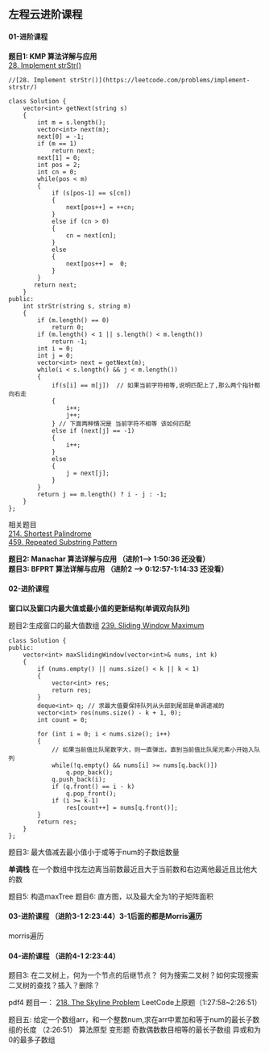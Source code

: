 ## 左程云进阶课程

#### 01-进阶课程    
**题目1: KMP 算法详解与应用**  
[28. Implement strStr()](https://leetcode.com/problems/implement-strstr/)   

```   
//[28. Implement strStr()](https://leetcode.com/problems/implement-strstr/)  

class Solution {
    vector<int> getNext(string s)
    {
        int m = s.length();      
        vector<int> next(m);
        next[0] = -1;
        if (m == 1)
            return next;       
        next[1] = 0;
        int pos = 2;
        int cn = 0;     
        while(pos < m)
        {
            if (s[pos-1] == s[cn])
            {
                next[pos++] = ++cn;
            }
            else if (cn > 0)
            {
                cn = next[cn];
            }
            else
            {
                next[pos++] =  0;
            }
        }
       return next;
    }
public:
    int strStr(string s, string m)
    {
        if (m.length() == 0)
            return 0;
        if (m.length() < 1 || s.length() < m.length())
            return -1;
        int i = 0;
        int j = 0;
        vector<int> next = getNext(m);
        while(i < s.length() && j < m.length())
        {
            if(s[i] == m[j])  // 如果当前字符相等,说明匹配上了,那么两个指针都向右走
            {
                i++;
                j++;
            } // 下面两种情况是 当前字符不相等 该如何匹配
            else if (next[j] == -1)
            {
                i++;
            }  
            else
            {
                j = next[j];
            }
        }
        return j == m.length() ? i - j : -1;
    }
};
```
相关题目  
[214. Shortest Palindrome](https://leetcode.com/problems/shortest-palindrome/submissions/)  
[459. Repeated Substring Pattern](https://leetcode.com/problems/repeated-substring-pattern/)

**题目2: Manachar 算法详解与应用 （进阶1--> 1:50:36 还没看）**  
**题目3: BFPRT 算法详解与应用 （进阶2 --> 0:12:57-1:14:33 还没看）**
#### 02-进阶课程


 **窗口以及窗口内最大值或最小值的更新结构(单调双向队列)**

题目2:生成窗口的最大值数组   [239. Sliding Window Maximum](https://leetcode.com/problems/sliding-window-maximum/)

```
class Solution {
public:
    vector<int> maxSlidingWindow(vector<int>& nums, int k)
    {
        if (nums.empty() || nums.size() < k || k < 1)
        {
            vector<int> res;
            return res;
        }
        deque<int> q; // 求最大值要保持队列从头部到尾部是单调递减的
        vector<int> res(nums.size() - k + 1, 0);
        int count = 0;
        
        for (int i = 0; i < nums.size(); i++)
        {
           	// 如果当前值比队尾数字大，则一直弹出，直到当前值比队尾元素小开始入队列
            while(!q.empty() && nums[i] >= nums[q.back()])
                q.pop_back();
            q.push_back(i);
            if (q.front() == i - k)
                q.pop_front();
            if (i >= k-1)
                res[count++] = nums[q.front()];
        }
        return res;
    }
};
```

题目3: 最大值减去最小值小于或等于num的子数组数量

**单调栈**
在一个数组中找左边离当前数最近且大于当前数和右边离他最近且比他大的数

题目5: 构造maxTree
题目6: 直方图，以及最大全为1的子矩阵面积

#### 03-进阶课程 （进阶3-1 2:23:44）3-1后面的都是Morris遍历
morris遍历 


#### 04-进阶课程 （进阶4-1 2:23:44）
题目3: 在二叉树上，何为一个节点的后继节点？ 何为搜索二叉树？如何实现搜索二叉树的查找？插入？删除？


pdf4 题目一： [218. The Skyline Problem](https://leetcode.com/problems/the-skyline-problem/) LeetCode上原题（1:27:58~2:26:51）

题目五: 给定一个数组arr，和一个整数num,求在arr中累加和等于num的最长子数组的长度 （2:26:51） 算法原型
变形题 奇数偶数数目相等的最长子数组  异或和为0的最多子数组